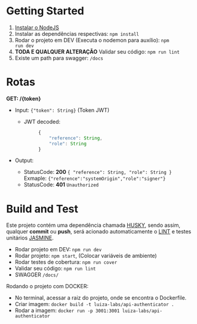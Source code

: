 # Getting Started
1.	[Instalar o NodeJS](https://nodejs.org/en/)
2.	Instalar as dependências respectivas: <code>npm install</code>
3.	Rodar o projeto em DEV (Executa o nodemon para auxílio): <code>npm run dev</code>
4. <strong>TODA E QUALQUER ALTERAÇÃO</strong> Validar seu código: <code>npm run lint</code>
4. Existe um path para swagger: <code>/docs</code>

# Rotas

<b><strong>GET: </strong>/{token}</b>
<ul>
	<li>Input: <code>{"token": String}</code> (Token JWT)</li>
	<ul>
		<li>JWT decoded:</li>
	</ul>
</ul>

```javascript
			{
				"reference": String,
				"role": String
			}
```
<ul>
	<li>Output:</li>
	<ul>
		<li>StatusCode: <strong>200</strong> 
			<code>{ "reference": String, "role": String }</code> Exmaple: <code>{"reference":"systemOrigin","role":"signer"}</code>
		</li>
		<li>StatusCode: <strong>401</strong> 
			<code>Unauthorized</code>
		</li>
	</ul>
</ul>

# Build and Test

Este projeto contém uma dependência chamada [HUSKY](https://www.npmjs.com/package/husky), sendo assim, qualquer <b>commit</b> ou <b>push</b>, será acionado automaticamente o [LINT](https://www.npmjs.com/package/eslint) e testes unitários [JASMINE](https://jasmine.github.io/setup/nodejs.html).

<ul>
    <li>
        Rodar projeto em DEV: <code>npm run dev</code>
    </li>
    <li>
        Rodar projeto: <code>npm start</code>, (Colocar variáveis de ambiente)
    </li>
    <li>
        Rodar testes de cobertura: <code>npm run cover</code>
    </li>
    <li>
        Validar seu código: <code>npm run lint</code>
    </li>
    <li>
		SWAGGER <code>/docs/</code>
    </li>
</ul>

Rodando o projeto com DOCKER:

<ul>
	<li>
		No terminal, acessar a raiz do projeto, onde se encontra o Dockerfile.
	</li>
    <li>
        Criar imagem: <code>docker build -t luiza-labs/api-authenticator .</code>
    </li>
    <li>
        Rodar a imagem: <code>docker run -p 3001:3001 luiza-labs/api-authenticator</code>
    </li>
</ul>
